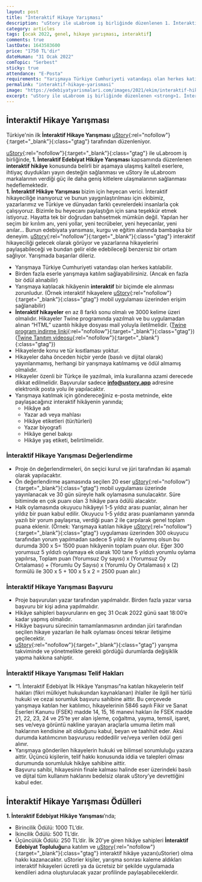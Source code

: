 ```yaml
---
layout: post
title: "İnteraktif Hikaye Yarışması"
description: "uStory ile uLabroom iş birliğinde düzenlenen 1. İnteraktif Edebiyat Hikâye Yarışmasına başvurular başladı."
category: articles
tags: [ocak 2022, genel, hikaye yarışması, interaktif]
comments: true
lastDate: 1643583600 
price: "1750 TL'dir"
dateHuman: "31 Ocak 2022"
comTopic: "Serbest"
sticky: true
attendance: "E-Posta"
requirements: "Yarışmaya Türkiye Cumhuriyeti vatandaşı olan herkes katılabilir."
permalink: "interaktif-hikaye-yarismasi"
image: "https://edebiyatyarismalari.com/images/2021/ekim/interaktif-hikaye-yarismasi.webp"
excerpt: "uStory ile uLabroom iş birliğinde düzenlenen <strong>1. İnteraktif Edebiyat Hikâye Yarışmasına</strong> başvurular başladı."
---
```


## İnteraktif Hikaye Yarışması
Türkiye'nin ilk **İnteraktif Hikaye Yarışması** [uStory](https://www.ustory.app/?ref=edebiyatyarismalari){:rel="nofollow"}{:target="_blank"}{:class="gtag"} tarafından düzenleniyor.  

[uStory](https://www.ustory.app/?ref=edebiyatyarismalari){:rel="nofollow"}{:target="_blank"}{:class="gtag"} ile uLabroom iş birliğinde, **1. İnteraktif Edebiyat Hikâye Yarışması** kapsamında düzenlenen **interaktif hikâye** konusunda belirli bir aşamaya ulaşmış kaliteli eserlere, ihtiyaç duydukları yayın desteğin sağlanması ve uStory ile uLabroom markalarının verdiği güç ile daha geniş kitlelere ulaşmalarının sağlanması hedeflemektedir.  
**1. İnteraktif Hikâye Yarışması** bizim için heyecan verici. İnteraktif hikayeciliğe inanıyoruz ve bunun yaygınlaştırılması için ekibimiz, yazarlarımız ve Türkiye ve dünyadan farklı çevrelerdeki insanlarla çok çalışıyoruz. Bizimle bu heyecanı paylaştığın için sana teşekkür etmek istiyoruz. Hayatta tek bir doğrudan bahsetmek mümkün değil. Yapılan her seçim bir kırılım anı, yeni yollar, yeni tecrübeler, yeni heyecanlar, yeni anılar... Bunun edebiyata yansıması, kurgu ve eğitim alanında bambaşka bir deneyim. [uStory](https://www.ustory.app/?ref=edebiyatyarismalari){:rel="nofollow"}{:target="_blank"}{:class="gtag"} interaktif hikayeciliği gelecek olarak görüyor ve yazarlarına hikayelerini paylaşabileceği ve bundan gelir elde edebileceği benzersiz bir ortam sağlıyor. Yarışmada başarılar dileriz.  

- Yarışmaya Türkiye Cumhuriyeti vatandaşı olan herkes katılabilir.
- Birden fazla eserle yarışmaya katılım sağlayabilirsiniz. (Ancak en fazla bir ödül alınabilir)
- Yarışmaya katılacak hikâyenin **interaktif** bir biçimde ele alınması zorunludur. (Örnek interaktif hikayelere [uStory](https://www.ustory.app/?ref=edebiyatyarismalari){:rel="nofollow"}{:target="_blank"}{:class="gtag"} mobil uygulaması üzerinden erişim sağlanabilir) 
- **İnteraktif hikayeler** en az 8 farklı sonu olmalı ve 3000 kelime üzeri olmalıdır. Hikayeler Twine programında yazılmalı ve bu uygulamadan alınan “HTML” uzantılı hikâye dosyası mail yoluyla iletilmelidir. ([Twine program indirme linki](https://twinery.org/){:rel="nofollow"}{:target="_blank"}{:class="gtag"})([Twine Tanıtım videosu](https://youtu.be/wITYovkHaQA){:rel="nofollow"}{:target="_blank"}{:class="gtag"})
- Hikayelerde konu ve tür kısıtlaması yoktur.
- Hikayeler daha önceden hiçbir yerde (basılı ve dijital olarak) yayınlanmamış, herhangi bir yarışmaya katılmamış ve ödül almamış olmalıdır.
- Hikayeler özenli bir Türkçe ile yazılmalı, imla kurallarına azami derecede dikkat edilmelidir. Başvurular sadece **info@ustory.app** adresine elektronik posta yolu ile yapılacaktır.
- Yarışmaya katılmak için göndereceğiniz e-posta metninde, ekte paylaşacağınız interaktif hikâyenin yanında;
    - Hikâye adı
    - Yazar adı veya mahlası
    - Hikâye etiketleri (tür/türleri)
    - Yazar biyografi
    - Hikâye genel bakışı
    - Hikâye yaş etiketi, belirtilmelidir.

### İnteraktif Hikaye Yarışması Değerlendirme
- Proje ön değerlendirmeleri, ön seçici kurul ve jüri tarafından iki aşamalı olarak yapılacaktır. 
- Ön değerlendirme aşamasında seçilen 20 eser [uStory](https://www.ustory.app/?ref=edebiyatyarismalari){:rel="nofollow"}{:target="_blank"}{:class="gtag"} mobil uygulaması üzerinde yayınlanacak ve 30 gün süreyle halk oylamasına sunulacaktır. Süre bitiminde en çok puanı olan 3 hikâye para ödülü alacaktır.
- Halk oylamasında okuyucu hikâyeyi 1-5 yıldız arası puanlar, alınan her yıldız bir puan kabul edilir. Okuyucu 1-5 yıldız arası puanlamanın yanında yazılı bir yorum paylaşırsa, verdiği puan 2 ile çarpılarak genel toplam puana eklenir. (Örnek: Yarışmaya katılan hikâye [uStory](https://www.ustory.app/?ref=edebiyatyarismalari){:rel="nofollow"}{:target="_blank"}{:class="gtag"} uygulaması üzerinden 300 okuyucu tarafından yorum yapılmadan sadece 5 yıldız ile oylanmış olsun bu durumda 300 x 5= 1500 puan hikâyenin toplam puanı olur. Eğer 300 yorumsuz 5 yıldızlı oylamaya ek olarak 100 tane 5 yıldızlı yorumlu oylama yapılırsa, Toplam puan 
(Yorumsuz Oy sayısı) x (Yorumsuz Oy Ortalaması) + (Yorumlu Oy Sayısı) x (Yorumlu Oy Ortalaması) x (2) formülü ile 300 x 5 + 100 x 5 x 2 = 2500 puan alır.)

### İnteraktif Hikaye Yarışması Başvuru
- Proje başvuruları yazar tarafından yapılmalıdır. Birden fazla yazar varsa başvuru bir kişi adına yapılmalıdır. 
- Hikâye sahipleri başvurularını en geç 31 Ocak 2022 günü saat 18:00’e kadar yapmış olmalıdır.
- Hikâye başvuru sürecinin tamamlanmasının ardından jüri tarafından seçilen hikaye yazarları ile halk oylaması öncesi tekrar iletişime geçilecektir. 
- [uStory](https://www.ustory.app/?ref=edebiyatyarismalari){:rel="nofollow"}{:target="_blank"}{:class="gtag"} yarışma takviminde ve yönetmelikte gerekli gördüğü durumlarda değişiklik yapma hakkına sahiptir.

### İnteraktif Hikaye Yarışması Telif Hakları
- “1. İnteraktif Edebiyat İlk Hikâye Yarışması”na katılan hikayelerin telif hakları (fikri mülkiyet hukukundan kaynaklanan) ihlaller ile ilgili her türlü hukuki ve cezai sorumluk başvuru sahibine aittir. Bu çerçevede yarışmaya katılan her katılımcı, hikayelerinin 5846 sayılı Fikir ve Sanat Eserleri Kanunu (FSEK) madde 14, 15, 16 manevi hakları ile FSEK madde 21, 22, 23, 24 ve 25’te yer alan işleme, çoğaltma, yayma, temsil, işaret, ses ve/veya görüntü nakline yarayan araçlarla umuma iletim mali haklarının kendisine ait olduğunu kabul, beyan ve taahhüt eder. Aksi durumda katılımcının başvurusu reddedilir ve/veya verilen ödül geri alınır.
- Yarışmaya gönderilen hikayelerin hukuki ve bilimsel sorumluluğu yazara aittir. Üçüncü kişilerin, telif hakkı konusunda iddia ve talepleri olması durumunda sorumluluk hikâye sahibine aittir.
- Başvuru sahibi, hikayesinin finale kalması halinde eser üzerindeki basılı ve dijital tüm kullanım haklarını bedelsiz olarak uStory’ye devrettiğini kabul eder.

## İnteraktif Hikaye Yarışması Ödülleri
**1. İnteraktif Edebiyat Hikâye Yarışması**’nda;  
- Birincilik Ödülü: 1000 TL’dir. 
- İkincilik Ödülü: 500 TL’dir. 
- Üçüncülük Ödülü: 250 TL’dir.
İlk 20’ye giren hikâye sahipleri **İnteraktif Edebiyat Topluluğu**na katılım ve [uStory](https://www.ustory.app/?ref=edebiyatyarismalari){:rel="nofollow"}{:target="_blank"}{:class="gtag"} interaktif hikâye yazarı(uStorier) olma hakkı kazanacaktır. 
uStorier kişiler, yarışma sonrası kaleme aldıkları interaktif hikayeleri ücretli ya da ücretsiz bir şekilde uygulamada kendileri adına oluşturulacak yazar profilinde paylaşabileceklerdir.
